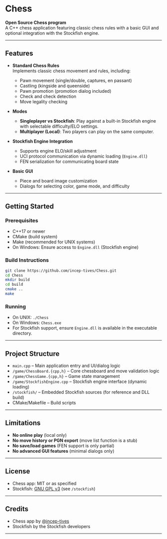# Chess

**Open Source Chess program**  
A C++ chess application featuring classic chess rules with a basic GUI and optional integration with the Stockfish engine.

---

## Features

- **Standard Chess Rules**  
  Implements classic chess movement and rules, including:
  - Pawn movement (single/double, captures, en passant)
  - Castling (kingside and queenside)
  - Pawn promotion (promotion dialog included)
  - Check and check detection
  - Move legality checking

- **Modes**
  - **Singleplayer vs Stockfish**: Play against a built-in Stockfish engine with selectable difficulty/ELO settings.
  - **Multiplayer (Local)**: Two players can play on the same computer.

- **Stockfish Engine Integration**
  - Supports engine ELO/skill adjustment
  - UCI protocol communication via dynamic loading (`Engine.dll`)
  - FEN serialization for communicating board state

- **Basic GUI**
  - Piece and board image customization
  - Dialogs for selecting color, game mode, and difficulty

---

## Getting Started

### Prerequisites

- C++17 or newer
- CMake (build system)
- Make (recommended for UNIX systems)
- On Windows: Ensure access to `Engine.dll` (Stockfish engine)

### Build Instructions

```sh
git clone https://github.com/incep-tives/Chess.git
cd Chess
mkdir build
cd build
cmake ..
make
```

### Running

- On UNIX: `./Chess`
- On Windows: `Chess.exe`
- For Stockfish support, ensure `Engine.dll` is available in the executable directory.

---

## Project Structure

- `main.cpp` – Main application entry and UI/dialog logic
- `/game/ChessBoard.{cpp,h}` – Core chessboard and move validation logic
- `/game/ChessGame.{cpp,h}` – Game state management
- `/game/StockfishEngine.cpp` – Stockfish engine interface (dynamic loading)
- `/stockfish/` – Embedded Stockfish sources (for reference and DLL build)
- CMake/Makefile – Build scripts

---

## Limitations

- **No online play** (local only)
- **No move history or PGN export** (move list function is a stub)
- **No save/load games** (FEN support is only partial)
- **No advanced GUI features** (minimal dialogs only)

---

## License

- Chess app: MIT or as specified
- Stockfish: [GNU GPL v3](https://www.gnu.org/licenses/gpl-3.0.html) (see `/stockfish`)

---

## Credits

- Chess app by [@incep-tives](https://github.com/incep-tives)
- Stockfish by the Stockfish developers

---
